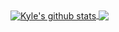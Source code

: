 <a href="https://github.com/anuraghazra/github-readme-stats">
  <img align="center" src="https://github-readme-stats.vercel.app/api?username=kyletruong&show_icons=true&count_private=true&line_height=27" alt="Kyle's github stats" />
</a>
<a href="https://github.com/anuraghazra/github-readme-stats">
  <img align="center" src="https://github-readme-stats.vercel.app/api/top-langs/?username=kyletruong&&hide=swift,shell,vim" />
</a>

